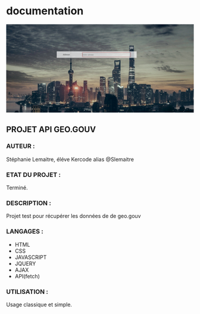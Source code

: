 # documentation

![Image description](public/image/accueil.PNG)

## PROJET API GEO.GOUV
### AUTEUR : 

Stéphanie Lemaitre, éléve Kercode alias @Slemaitre

### ETAT DU PROJET : 

Terminé.

### DESCRIPTION : 

Projet test pour récupérer les données de de geo.gouv
              
              
### LANGAGES : 

* HTML 
* CSS 
* JAVASCRIPT 
* JQUERY
* AJAX
* API(fetch)

### UTILISATION : 

Usage classique et simple.
              









